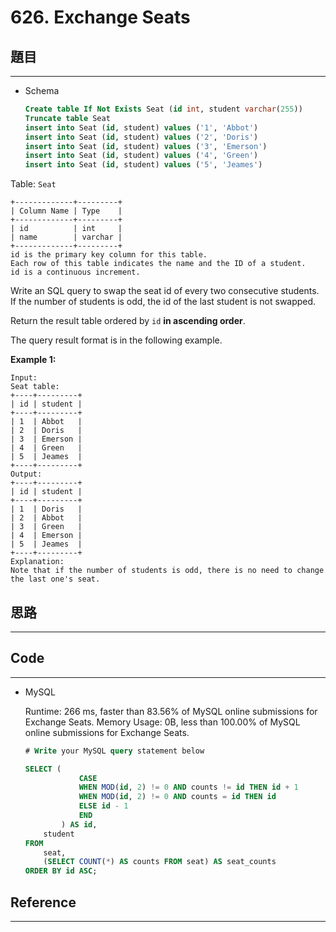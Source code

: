 # 626. Exchange Seats

## 題目

---

- Schema
    
    ```sql
    Create table If Not Exists Seat (id int, student varchar(255))
    Truncate table Seat
    insert into Seat (id, student) values ('1', 'Abbot')
    insert into Seat (id, student) values ('2', 'Doris')
    insert into Seat (id, student) values ('3', 'Emerson')
    insert into Seat (id, student) values ('4', 'Green')
    insert into Seat (id, student) values ('5', 'Jeames')
    ```
    

Table: `Seat`

```
+-------------+---------+
| Column Name | Type    |
+-------------+---------+
| id          | int     |
| name        | varchar |
+-------------+---------+
id is the primary key column for this table.
Each row of this table indicates the name and the ID of a student.
id is a continuous increment.

```

Write an SQL query to swap the seat id of every two consecutive students. If the number of students is odd, the id of the last student is not swapped.

Return the result table ordered by `id` **in ascending order**.

The query result format is in the following example.

**Example 1:**

```
Input:
Seat table:
+----+---------+
| id | student |
+----+---------+
| 1  | Abbot   |
| 2  | Doris   |
| 3  | Emerson |
| 4  | Green   |
| 5  | Jeames  |
+----+---------+
Output:
+----+---------+
| id | student |
+----+---------+
| 1  | Doris   |
| 2  | Abbot   |
| 3  | Green   |
| 4  | Emerson |
| 5  | Jeames  |
+----+---------+
Explanation:
Note that if the number of students is odd, there is no need to change the last one's seat.
```

## 思路

---

## Code

---

- MySQL
    
    Runtime: 266 ms, faster than 83.56% of MySQL online submissions for Exchange Seats.
    Memory Usage: 0B, less than 100.00% of MySQL online submissions for Exchange Seats.
    
    ```sql
    # Write your MySQL query statement below
    
    SELECT (
                CASE
                WHEN MOD(id, 2) != 0 AND counts != id THEN id + 1
                WHEN MOD(id, 2) != 0 AND counts = id THEN id
                ELSE id - 1
                END
            ) AS id,
        student
    FROM
        seat,
        (SELECT COUNT(*) AS counts FROM seat) AS seat_counts
    ORDER BY id ASC;
    ```
    

## Reference

---